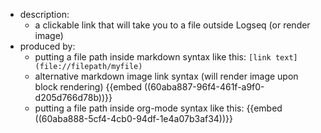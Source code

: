- description:
	- a clickable link that will take you to a file outside Logseq (or render image)
- produced by:
	- putting a file path inside markdown syntax like this: `[link text](file://filepath/myfile)`
	- alternative markdown image link syntax (will render image upon block rendering)
	  {{embed ((60aba887-96f4-461f-a9f0-d205d766d78b))}}
	- putting a file path inside org-mode syntax like this:
	  {{embed ((60aba888-5cf4-4cb0-94df-1e4a07b3af34))}}